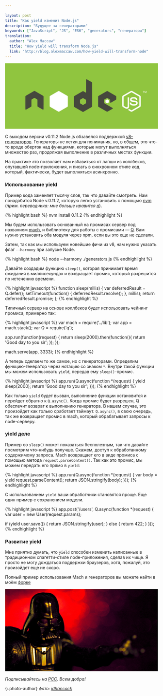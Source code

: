 ```yaml
---

layout: post
title: "Как yield изменит Node.js"
description: "Будущее за генераторами"
keywords: ["JavaScript", "JS", "ES6", "generators", "генераторы"]
translation:
  author: "Alex Maccaw"
  title: "How yield will transform Node.js"
  link: "http://blog.alexmaccaw.com/how-yield-will-transform-node"
---
```


!['Как yield изменит Node.js'](/assets/articles-assets/nodejs_logo_green.jpg)

С выходом версии v0.11.2 Node.js обзавелся поддержкой [v8-генераторов][1].
Генераторы не легки для понимания, но, в общем, это что-то вроде оберток над
функциями, которые могут выполняться множество раз, продолжая выполнение
в различных местах функции.

На практике это позволяет нам избавиться от лапши из коллбеков, опутавшей
node-приложения, и писать в синхронном стиле код, который, фактически,
будет выполняться асинхронно.

### Использование yield

Пример кода заменяет тысячу слов, так что давайте смотреть.
Нам понадобится Node v.0.11.2, которую легко установить с помощью [nvm][2]
(_прим. переводчика: мне больше нравится [n][3]_).


{% highlight bash %}
nvm install 0.11.2
{% endhighlight %}

Мы будем использовать основанный на промисах сервер под названием [mach][4],
и библиотеку для работы с промисами — [Q][5]. Вам нужно установить оба модуля
через npm, если вы это еще не сделали.

Затем, так как мы используем новейшие фичи из v8, нам нужно указать флаг
`--harmony` при запуске Node.

{% highlight bash %}
node --harmony ./generators.js
{% endhighlight %}

Давайте создадим функцию `sleep()`, которая принимает время ожидания
в миллисекундах и возвращает промис, который разрешится по истечению времени.


{% highlight javascript %}
function sleep(millis) {
  var deferredResult = Q.defer();
  setTimeout(function() {
    deferredResult.resolve();
  }, millis);
  return deferredResult.promise;
};
{% endhighlight %}

Типичный сервер на основе коллбеков будет использовать чейнинг промиса,
примерно так:


{% highlight javascript %}
var mach = require('../lib');
var app  = mach.stack();
var Q    = require('q');

app.run(function(request) {
  return sleep(2000).then(function(){
    return 'Good day to you sir';
  });
});

mach.serve(app, 3333);
{% endhighlight %}


А теперь сделаем то же самое, но с генераторами. Определим функцию-генератор
через нотацию со знаком `*`. Внутри такой функции мы можем использовать `yield`,
передав ему `sleep()`-промис.


{% highlight javascript %}
app.run(Q.async(function *(request) {
  yield sleep(2000);
  return 'Good day to you sir';
}));
{% endhighlight %}

Как только `yield` будет вызван, выполнение функции остановится и перейдет
обратно к `Q.async()`. Когда промис будет разрешен, Q обеспечит возврат
к выполнению генератора. В нашем случае, это произойдет как только сработает
таймаут. `Q.async()`, в свою очередь, так же возвращает промис в mach,
который обрабатывает запросы к node-серверу.

###  yield деле

Пример со `sleep()` может показаться бесполезным, так что давайте посмотрим
что-нибудь получше. Скажем, доступ к обработанному содержимому запроса. Mach
возвращает его в виде промиса с помощью метода `request.parseContent()`. Так
как это промис, мы можем передать его прямо в `yield`:


{% highlight javascript %}
app.run(Q.async(function *(request) {
  var body = yield request.parseContent();
  return JSON.stringify(body);
}));
{% endhighlight %}

С использованием `yield` ваши обработчики становятся проще. Еще один пример
с сохранением модели.


{% highlight javascript %}
app.post('/users', Q.async(function *(request) {
  var user = new User(request.params);

  if (yield user.save()) {
    return JSON.stringify(user);
  } else {
    return 422;
  }
}));
{% endhighlight %}


### Развитие yield

Мне приятно думать, что `yield` способен изменить написанные в традиционном
спагетти-стиле node-приложения, сделав их чище. Я просто не могу дождаться
поддержки браузеров, хотя, пожалуй, это произойдет еще не скоро.

Полный пример использования Mach и генераторов вы можете найти в моём [форке][6]

![Как yield изменит Node.js](/assets/articles-assets/footer/vader-1.jpg)

_Подписывайтесь на [РСС](http://feeds.feedburner.com/anton-shuvalov/FJHar).
Всем добра!_

{:.photo-author}
_фото: [jdhancock](https://www.flickr.com/photos/jdhancock/)_


[1]: https://developer.mozilla.org/en-US/docs/Web/JavaScript/Guide/Iterators_and_Generators
[2]: https://github.com/creationix/nvm
[3]: https://github.com/visionmedia/n
[4]: https://github.com/machjs/mach
[5]: https://github.com/kriskowal/q
[6]: https://github.com/maccman/mach/blob/master/prototypes/generators.js
